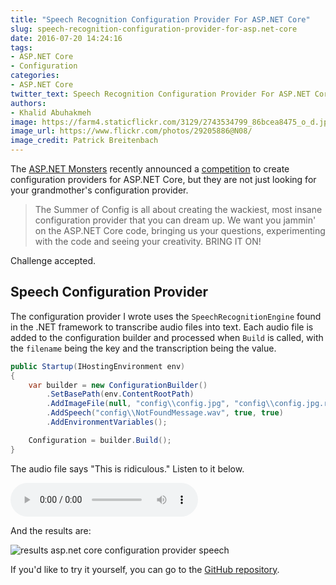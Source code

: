 ```yaml
---
title: "Speech Recognition Configuration Provider For ASP.NET Core"
slug: speech-recognition-configuration-provider-for-asp.net-core
date: 2016-07-20 14:24:16
tags: 
- ASP.NET Core
- Configuration
categories: 
- ASP.NET Core
twitter_text: Speech Recognition Configuration Provider For ASP.NET Core
authors: 
- Khalid Abuhakmeh
image: https://farm4.staticflickr.com/3129/2743534799_86bcea8475_o_d.jpg
image_url: https://www.flickr.com/photos/29205886@N08/
image_credit: Patrick Breitenbach
---
```


The [ASP.NET Monsters](https://github.com/AspNetMonsters/SummerOfConfig) recently announced a [competition](https://github.com/AspNetMonsters/SummerOfConfig) to create configuration providers for ASP.NET Core, but they are not just looking for your grandmother's configuration provider.

> The Summer of Config is all about creating the wackiest, most insane configuration provider that you can dream up. We want you jammin' on the ASP.NET Core code, bringing us your questions, experimenting with the code and seeing your creativity. BRING IT ON!

Challenge accepted.

## Speech Configuration Provider 

The configuration provider I wrote uses the `SpeechRecognitionEngine` found in the .NET framework to transcribe audio files into text. Each audio file is added to the configuration builder and processed when `Build` is called, with the `filename` being the key and the transcription being the value.

```csharp
public Startup(IHostingEnvironment env)
{
    var builder = new ConfigurationBuilder()
        .SetBasePath(env.ContentRootPath)
        .AddImageFile(null, "config\\config.jpg", "config\\config.jpg.regions", false, true)
        .AddSpeech("config\\NotFoundMessage.wav", true, true)
        .AddEnvironmentVariables();

    Configuration = builder.Build();
}
```

The audio file says "This is ridiculous." Listen to it below.

<audio controls>
  <source src="https://github.com/khalidabuhakmeh/SummerOfConfig/raw/speech-recognition/src/ConfigFromAnywhere/Config/NotFoundMessage.wav" type="audio/wav">  
  Your browser does not support the audio element.
</audio>

And the results are:

![results asp.net core configuration provider speech](/images/speech-configuration-provider-aspnet-core.png)

If you'd like to try it yourself, you can go to the [GitHub repository](https://github.com/khalidabuhakmeh/SummerOfConfig/tree/speech-recognition).